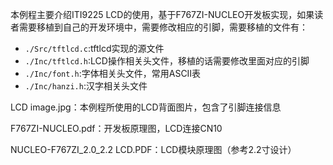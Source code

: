 本例程主要介绍ITI9225 LCD的使用，基于F767ZI-NUCLEO开发板实现，如果读者需要移植到自己的开发环境中，需要修改相应的引脚，需要移植的文件有：

- `./Src/tftlcd.c`:tftlcd实现的源文件
- `./Inc/tftlcd.h`:LCD操作相关头文件，移植的话需要修改里面对应的引脚
- `./Inc/font.h`:字体相关头文件，常用ASCII表
- `./Inc/hanzi.h`:汉字相关头文件



LCD image.jpg：本例程所使用的LCD背面图片，包含了引脚连接信息

F767ZI-NUCLEO.pdf：开发板原理图，LCD连接CN10

NUCLEO-F767ZI_2.0_2.2 LCD.PDF：LCD模块原理图（参考2.2寸设计）


